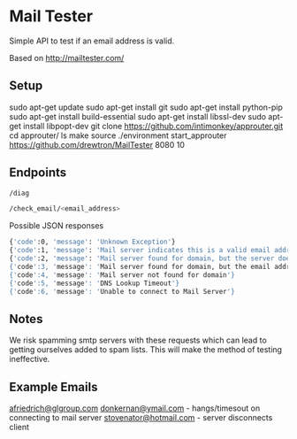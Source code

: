 # Mail Tester
Simple API to test if an email address is valid.

Based on http://mailtester.com/

## Setup

sudo apt-get update
sudo apt-get install git
sudo apt-get install python-pip
sudo apt-get install build-essential
sudo apt-get install libssl-dev
sudo apt-get install libpopt-dev
git clone https://github.com/intimonkey/approuter.git
cd approuter/
ls
make
source ./environment
start_approuter https://github.com/drewtron/MailTester 8080 10

## Endpoints
```bash
/diag

/check_email/<email_address>
```
Possible JSON responses
```bash
{'code':0, 'message': 'Unknown Exception'}
{'code':1, 'message': 'Mail server indicates this is a valid email address'}
{'code':2, 'message': 'Mail server found for domain, but the server doesn\'t allow e-mail address verification'}
{'code':3, 'message': 'Mail server found for domain, but the email address is not valid'}
{'code':4, 'message': 'Mail server not found for domain'}
{'code':5, 'message': 'DNS Lookup Timeout'}
{'code':6, 'message': 'Unable to connect to Mail Server'}
```

## Notes

We risk spamming smtp servers with these requests which can lead to getting ourselves added to spam lists.  This will make the method of testing ineffective.

## Example Emails

afriedrich@glgroup.com
donkernan@ymail.com - hangs/timesout on connecting to mail server
stovenator@hotmail.com - server disconnects client
